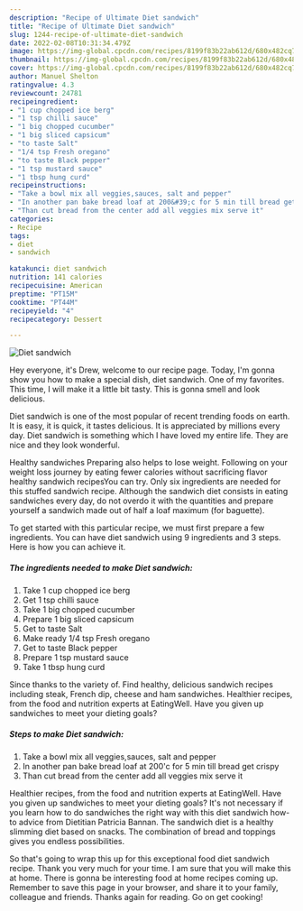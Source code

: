 ```yaml
---
description: "Recipe of Ultimate Diet sandwich"
title: "Recipe of Ultimate Diet sandwich"
slug: 1244-recipe-of-ultimate-diet-sandwich
date: 2022-02-08T10:31:34.479Z
image: https://img-global.cpcdn.com/recipes/8199f83b22ab612d/680x482cq70/diet-sandwich-recipe-main-photo.jpg
thumbnail: https://img-global.cpcdn.com/recipes/8199f83b22ab612d/680x482cq70/diet-sandwich-recipe-main-photo.jpg
cover: https://img-global.cpcdn.com/recipes/8199f83b22ab612d/680x482cq70/diet-sandwich-recipe-main-photo.jpg
author: Manuel Shelton
ratingvalue: 4.3
reviewcount: 24781
recipeingredient:
- "1 cup chopped ice berg"
- "1 tsp chilli sauce"
- "1 big chopped cucumber"
- "1 big sliced capsicum"
- "to taste Salt"
- "1/4 tsp Fresh oregano"
- "to taste Black pepper"
- "1 tsp mustard sauce"
- "1 tbsp hung curd"
recipeinstructions:
- "Take a bowl mix all veggies,sauces, salt and pepper"
- "In another pan bake bread loaf at 200&#39;c for 5 min till bread get crispy"
- "Than cut bread from the center add all veggies mix serve it"
categories:
- Recipe
tags:
- diet
- sandwich

katakunci: diet sandwich 
nutrition: 141 calories
recipecuisine: American
preptime: "PT15M"
cooktime: "PT44M"
recipeyield: "4"
recipecategory: Dessert

---
```



![Diet sandwich](https://img-global.cpcdn.com/recipes/8199f83b22ab612d/680x482cq70/diet-sandwich-recipe-main-photo.jpg)

Hey everyone, it's Drew, welcome to our recipe page. Today, I'm gonna show you how to make a special dish, diet sandwich. One of my favorites. This time, I will make it a little bit tasty. This is gonna smell and look delicious.

Diet sandwich is one of the most popular of recent trending foods on earth. It is easy, it is quick, it tastes delicious. It is appreciated by millions every day. Diet sandwich is something which I have loved my entire life. They are nice and they look wonderful.

Healthy sandwiches Preparing also helps to lose weight. Following on your weight loss journey by eating fewer calories without sacrificing flavor healthy sandwich recipesYou can try. Only six ingredients are needed for this stuffed sandwich recipe. Although the sandwich diet consists in eating sandwiches every day, do not overdo it with the quantities and prepare yourself a sandwich made out of half a loaf maximum (for baguette).


To get started with this particular recipe, we must first prepare a few ingredients. You can have diet sandwich using 9 ingredients and 3 steps. Here is how you can achieve it.

<!--inarticleads1-->

##### The ingredients needed to make Diet sandwich:

1. Take 1 cup chopped ice berg
1. Get 1 tsp chilli sauce
1. Take 1 big chopped cucumber
1. Prepare 1 big sliced capsicum
1. Get to taste Salt
1. Make ready 1/4 tsp Fresh oregano
1. Get to taste Black pepper
1. Prepare 1 tsp mustard sauce
1. Take 1 tbsp hung curd


Since thanks to the variety of. Find healthy, delicious sandwich recipes including steak, French dip, cheese and ham sandwiches. Healthier recipes, from the food and nutrition experts at EatingWell. Have you given up sandwiches to meet your dieting goals? 

<!--inarticleads2-->

##### Steps to make Diet sandwich:

1. Take a bowl mix all veggies,sauces, salt and pepper
1. In another pan bake bread loaf at 200&#39;c for 5 min till bread get crispy
1. Than cut bread from the center add all veggies mix serve it


Healthier recipes, from the food and nutrition experts at EatingWell. Have you given up sandwiches to meet your dieting goals? It&#39;s not necessary if you learn how to do sandwiches the right way with this diet sandwich how-to advice from Dietitian Patricia Bannan. The sandwich diet is a healthy slimming diet based on snacks. The combination of bread and toppings gives you endless possibilities. 

So that's going to wrap this up for this exceptional food diet sandwich recipe. Thank you very much for your time. I am sure that you will make this at home. There is gonna be interesting food at home recipes coming up. Remember to save this page in your browser, and share it to your family, colleague and friends. Thanks again for reading. Go on get cooking!
